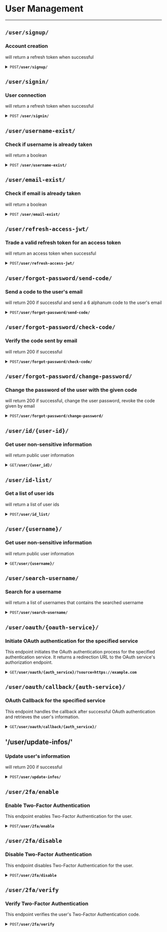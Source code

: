 # User Management

--------------------------------------------------------------------------------

## `/user/signup/`

### Account creation

will return a refresh token when successful

<details>
 <summary><code>POST</code><code><b>/user/signup/</b></code></summary>

### Parameters

#### Body
all fields are mandatory
- Username must be unique and between 1 and 20 characters long
- Email must be unique and between 1 and 50 characters long
- Password must be between 8 and 50 characters long and contain at least one uppercase letter, one digit and one special character
> ``` javascript
> {
>     "username": "Aurel",
>     "email": "alevra@student.42lyon.fr",
>     "password": "Validpass42*"
> }
> ```

#### Responses

> | http code | content-type       | response                                             |
> |-----------|--------------------|------------------------------------------------------|
> | `201`     | `application/json` | `{"refresh_token": "eyJhbGci.."}`                    |
> | `401`     | `application/json` | `{"errors": ["AAA", "BBB", "..."]}`                  |
> | `500`     | `application/json` | `{"errors": ['An unexpected error occurred : ...']}` |

</details>


## `/user/signin/`

### User connection

will return a refresh token when successful

<details>
 <summary><code>POST</code> <code><b>/user/signin/</b></code></summary>

### Parameters

#### Body

mandatory fields :
- username
- password

optional fields :
- 2fa_code : if the user has 2FA enabled, this field is mandatory

> ``` javascript
> {
>     "username": "Aurel",
>     "password": "Validpass21*",
>     "2fa_code": "123456"
> }
> ```

#### Responses

> | http code | content-type               | response                                             |
> |-----------|----------------------------|------------------------------------------------------|
> | `201`     | `application/json`         | `{"refresh_token": "eyJhbGci.."}`                    |
> | `401`     | `application/json`         | `{"errors": [ "AAA","BBB", "..."]}`                  |
> | `500`     | `application/json`         | `{"errors": ['An unexpected error occurred : ...']}` |

</details>


## `/user/username-exist/`

### Check if username is already taken

will return a boolean

<details>
 <summary><code>POST</code> <code><b>/user/username-exist/</b></code></summary>

### Parameters

#### Body

> ``` javascript
> {
>     "username": "Aurel"
> }
> ```

#### Responses

> | http code | content-type             | response                                             |
> |-----------|--------------------------|------------------------------------------------------|
> | `200`     | `application/json`       | `{"is_taken": false}`                                |
> | `200`     | `application/json`       | `{"is_taken": true}`              n                  |
> | `401`     | `application/json`       | `{"errors": [ "AAA","BBB", "..."]}`                  |
> | `500`     | `application/json`       | `{"errors": ['An unexpected error occurred : ...']}` |

</details>

## `/user/email-exist/`

### Check if email is already taken

will return a boolean

<details>
 <summary><code>POST</code> <code><b>/user/email-exist/</b></code></summary>

### Parameters

#### Body

> ``` javascript
> {
>     "email": "..."
> }
> ```

#### Responses

> | http code | content-type             | response                                             |
> |-----------|--------------------------|------------------------------------------------------|
> | `200`     | `application/json`       | `{"is_taken": false}`                                |
> | `200`     | `application/json`       | `{"is_taken": true}`                                 |
> | `401`     | `application/json`       | `{"errors": [ "AAA","BBB", "..."]}`                  |
> | `500`     | `application/json`       | `{"errors": ['An unexpected error occurred : ...']}` |

</details>


## `/user/refresh-access-jwt/`

### Trade a valid refresh token for an access token

will return an access token when successful

<details>
 <summary><code>POST</code><code><b>/user/refresh-access-jwt/</b></code></summary>

### Parameters

#### Body
all fields are mandatory
> ``` javascript
> {
>     "refresh_token": "234235sfs3r2.."
> }
> ```

#### Responses

> | http code | content-type       | response                                             |
> |-----------|--------------------|------------------------------------------------------|
> | `200`     | `application/json` | `{"access_token": "eyJhbGci.."}`                     |
> | `400`     | `application/json` | `{"errors": ["AAA", "BBB", "..."]}`                  |
> | `500`     | `application/json` | `{"errors": ['An unexpected error occurred : ...']}` |

</details>


## `/user/forgot-password/send-code/`

### Send a code to the user's email

will return 200 if successful and send a 6 alphanum code to the user's email

<details>
 <summary><code>POST</code><code><b>/user/forgot-password/send-code/</b></code></summary>

### Parameters

#### Body
all fields are mandatory
> ``` javascript
> {
>     "email": "..."
> }
> ```

#### Responses

> | http code | content-type       | response                                                                                          |
> |-----------|--------------------|---------------------------------------------------------------------------------------------------|
> | `200`     | `application/json` | `{"ok": "Email sent","email": "************ra@gmail.com", "expires": "2024-01-10T11:20:43.253"}}` |
> | `400`     | `application/json` | `{"errors": "AAA"}`                                                                               |
> | `500`     | `application/json` | `{"errors": ['An unexpected error occurred : ...']}`                                              |


</details>

## `/user/forgot-password/check-code/`

### Verify the code sent by email

will return 200 if successful

<details>
 <summary><code>POST</code><code><b>/user/forgot-password/check-code/</b></code></summary>

### Parameters

#### Body
all fields are mandatory
> ``` javascript
> {
>     "email": "...",
>     "code": "..."
> }
> ```

#### Responses

> | http code | content-type       | response                                             |
> |-----------|--------------------|------------------------------------------------------|
> | `200`     | `application/json` | `{"ok": "ok"}`                                       |
> | `400`     | `application/json` | `{"errors": "AAA", errors details : "aaa" }`         |
> | `500`     | `application/json` | `{"errors": ['An unexpected error occurred : ...']}` |


</details>


## `/user/forgot-password/change-password/`

### Change the password of the user with the given code

will return 200 if successful,
change the user password,
revoke the code given by email

<details>
 <summary><code>POST</code><code><b>/user/forgot-password/change-password/</b></code></summary>

### Parameters

#### Body
all fields are mandatory
> ``` javascript
> {
>     "email": "...",
>     "code": "..."
>     "new_password": "..."
> }
> ```

</details>


## `/user/id/{user-id}/`
### Get user non-sensitive information

will return public user information

<details>
 <summary><code>GET</code><code><b>/user/{user_id}/</b></code></summary>

### Parameters

#### In the URL (mandatory)
 {user_id}
> 
> NB : user_id must be an integer
> 
#### Responses

> | http code | content-type       | response                                             |
> |-----------|--------------------|------------------------------------------------------|
> | `200`     | `application/json` | `{"id": "1", "username": "tdameros"}`                |
> | `400`     | `application/json` | `{"errors": "AAA", errors details : "aaa" }`         |
> | `500`     | `application/json` | `{"errors": ['An unexpected error occurred : ...']}` |


</details>

## `/user/id-list/`

### Get a list of user ids

will return a list of user ids

<details>
 <summary><code>POST</code><code><b>/user/id_list/</b></code></summary>

### Parameters

#### Body

> ``` javascript
> 
> {
>     "id_list": ["1", "2", "3"]
> }

> NB : id_list must be a list of integers
> if a user is not found, it will not be in the response

#### Responses

200 :
```javascript

[
    {
        "id": 2,
        "username": "Aurel1243"
    },
    {
        "id": 3,
        "username": "Aurel121233"
    }
]
```

> | http code | content-type       | response                                             |
> |-----------|--------------------|------------------------------------------------------|
> | `200`     | `application/json` | `...`                                                |
> | `400`     | `application/json` | `{"errors": ["AAA"]}`                                |
> | `500`     | `application/json` | `{"errors": ['An unexpected error occurred : ...']}` |

</details>

## `/user/{username}/`
### Get user non-sensitive information

will return public user information

<details>
 <summary><code>GET</code><code><b>/user/{username}/</b></code></summary>

### Parameters

#### In the URL (mandatory)
{username}
>
> NB : username must be a string
>
#### Responses

> | http code | content-type       | response                                             |
> |-----------|--------------------|------------------------------------------------------|
> | `200`     | `application/json` | `{"id": "1", "username": "tdameros"}`                |
> | `400`     | `application/json` | `{"errors": "AAA", errors details : "aaa" }`         |
> | `500`     | `application/json` | `{"errors": ['An unexpected error occurred : ...']}` |


</details>

## `/user/search-username/`

### Search for a username

will return a list of usernames that contains the searched username

<details>
 <summary><code>POST</code><code><b>/user/search-username/</b></code></summary>

### Parameters

#### Body

> ``` javascript
>   
> {
>    "username": "Aurel"
> }
> ```
> 
> NB : An empty username will return an error "Username not found"

#### Responses

> | http code | content-type       | response                                             |
> |-----------|--------------------|------------------------------------------------------|
> | `200`     | `application/json` | `{"usernames": ["Aurel", "Aurel2", "Aurel3"]}`       |
> | `400`     | `application/json` | `{"errors": ["AAA"]}`                                |
> | `500`     | `application/json` | `{"errors": ['An unexpected error occurred : ...']}` |

</details>


## `/user/oauth/{oauth-service}/`
### Initiate OAuth authentication for the specified service

This endpoint initiates the OAuth authentication process for the specified authentication service.
It returns a redirection URL to the OAuth service's authorization endpoint.
<details>
 <summary><code>GET</code><code><b>/user/oauth/{auth_service}/?source=https://example.com</b></code></summary>

### Parameters

#### In the URL (mandatory)
 {auth_service}
 and as a query parameter :
- `source`: The URL to which the OAuth service will redirect the user after authentication
> 
> NB: `auth_service` must be one of the following values: 'github', '42api'
> and `source` must be a valid URL wich does not begin with www but with http or https
> 
#### Responses

> | http code | content-type       | response                                                                                                               |
> |-----------|--------------------|------------------------------------------------------------------------------------------------------------------------|
> | `200`     | `application/json` | `{"redirection_url": "https://oauth-service.com/authorize?client_id=XXX&redirect_uri=YYY&state=ZZZ&scope=user:email"}` |
> | `400`     | `application/json` | `{"errors": ["Unknown auth service"]}`                                                                                 |

</details>

## `/user/oauth/callback/{auth-service}/`
### OAuth Callback for the specified service

This endpoint handles the callback after successful OAuth authentication and retrieves the user's information.

<details>
 <summary><code>GET</code><code><b>/user/oauth/callback/{auth_service}/</b></code></summary>

### Parameters

#### In the URL (mandatory)
 {auth_service}
> 
> NB: `auth_service` must be one of the following values: 'github', '42api'
> 
#### In the Query Parameters (mandatory)
- `code`: Authorization code obtained from the OAuth service
- `state`: State parameter to prevent CSRF attacks

#### Responses

> | http code | content-type       | response                                                                        |
> |-----------|--------------------|---------------------------------------------------------------------------------|
> | `201`     | `application/json` | `redirect to source, putting the refresh token in a cookie named refresh_token` |
> | `400`     | `application/json` | `{"errors": ["Failed to retrieve access token"]}`                               |
> | `400`     | `application/json` | `{"errors": ["Invalid state"]}`                                                 |
> | `400`     | `application/json` | `{"errors": ["Failed to create or get user"]}`                                  |
> | `400`     | `application/json` | `{"errors": ["An unexpected error occurred : ..."]}`                            |
> | `500`     | `application/json` | `{"errors": ['Failed to create or get user']}`                                  |

</details>

## '/user/update-infos/'


### Update user's information

will return 200 if successful

<details>
 <summary><code>POST</code><code><b>/user/update-infos/</b></code></summary>

### Parameters

#### Body

mandatory field : change_list, access_token
all other fields are optional and depend on the change_list

> ``` javascript
> {
>   "access_token": "d2d040fj..."
>   "change_list": ["username", "email", "password"]
>    "username": "NewUsername",
>    "email": "newemail@asdf.fr",
>   "password": "NewPassword42*"
> }
> NB : change_list must contain at least one of the following values : "username", "email", "password"
> ```


#### Responses

> | http code | content-type       | response                                             |
> |-----------|--------------------|------------------------------------------------------|
> | `200`     | `application/json` | `{"ok": "ok"}`                                       |
> | `400`     | `application/json` | `{"errors": ["AAA", "BBB", "..."]}`                  |
> | `500`     | `application/json` | `{"errors": ['An unexpected error occurred : ...']}` |


</details>

## `/user/2fa/enable`
### Enable Two-Factor Authentication

This endpoint enables Two-Factor Authentication for the user.

<details>
 <summary><code>POST</code><code><b>/user/2fa/enable</b></code></summary>

### Parameters

Authorization: {access_token}

#### Responses


> | http code | content-type       | response                                             |
> |-----------|--------------------|------------------------------------------------------|
> | `200`     | `image/png`        | `png of the QR code the user needs to scan`          |
> | `400`     | `application/json` | `{"errors": ["..."]}`                                |
> | `500`     | `application/json` | `{"errors": ['An unexpected error occurred : ...']}` |
</details>

## `/user/2fa/disable`

### Disable Two-Factor Authentication

This endpoint disables Two-Factor Authentication for the user.

<details>
 <summary><code>POST</code><code><b>/user/2fa/disable</b></code></summary>

### Parameters

Authorization: {access_token}

#### Responses

> | http code | content-type       | response                                             |
> |-----------|--------------------|------------------------------------------------------|
> | `200`     | `application/json` | `{"message": "2fa disabled"}`                        |
> | `400`     | `application/json` | `{"errors": ["..."]}`                                |
> | `500`     | `application/json` | `{"errors": ['An unexpected error occurred : ...']}` |
If the user already have 2FA disabled, the response will be :
400 `{"errors": ["2FA is already disabled"]}`
else
200 `{'message': '2fa disabled'}`

</details>

## `/user/2fa/verify`


### Verify Two-Factor Authentication

This endpoint verifies the user's Two-Factor Authentication code.

<details>
 <summary><code>POST</code><code><b>/user/2fa/verify</b></code></summary>

### Parameters

#### Body

All fields mandatory:
> ``` javascript
> {
>    "code": "123456"
> }
> ```
#### Responses

> | http code | content-type       | response                                             |
> |-----------|--------------------|------------------------------------------------------|
> | `200`     | `application/json` | `{"message": "2fa verified"}`                        |
> | `400`     | `application/json` | `{"errors": ["...]}`                                 |
> | `500`     | `application/json` | `{"errors": ['An unexpected error occurred : ...']}` |
****
</details>

